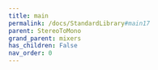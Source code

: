 ```yaml
---
title: main
permalink: /docs/StandardLibrary#main17
parent: StereoToMono
grand_parent: mixers
has_children: False
nav_order: 0
---
```

